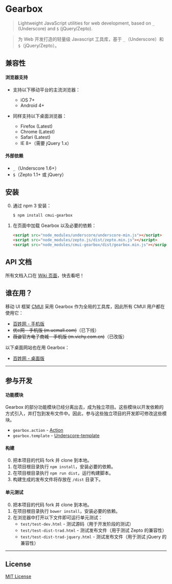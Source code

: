 # Gearbox

> Lightweight JavaScript utilities for web development, based on `_` (Underscore) and `$` (jQuery/Zepto).

> 为 Web 开发打造的轻量级 Javascript 工具库，基于 `_`（Underscore）和 `$`（jQuery/Zepto）。

## 兼容性

#### 浏览器支持

* 支持以下移动平台的主流浏览器：
	* iOS 7+
	* Android 4+

* 同样支持以下桌面浏览器：
	* Firefox (Latest)
	* Chrome (Latest)
	* Safari (Latest)
	* IE 8+（需要 jQuery 1.x）

#### 外部依赖

* `_`（Underscore 1.6+）
* `$`（Zepto 1.1+ 或 jQuery）

## 安装

0. 通过 npm 3 安装：

	```sh
	$ npm install cmui-gearbox
	```

0. 在页面中加载 Gearbox 以及必要的依赖：

	```html
	<script src="node_modules/underscore/underscore-min.js"></script>
	<script src="node_modules/zepto.js/dist/zepto.min.js"></script>
	<script src="node_modules/cmui-gearbox/dist/gearbox.min.js"></script>
	```

## API 文档

所有文档入口在 [Wiki 页面](https://github.com/CMUI/gearbox/wiki)，快去看吧！

## 谁在用？

移动 UI 框架 [CMUI](https://github.com/CMUI/CMUI) 采用 Gearbox 作为全局的工具库，因此所有 CMUI 用户都在使用它：

* [百姓网 - 手机版](http://m.baixing.com/)
* ~~优e网 - 手机版 (m.uemall.com)~~（已下线）
* ~~薇姿官方电子商城 - 手机版 (m.vichy.com.cn)~~（已改版）

以下桌面网站也在用 Gearbox：

* [百姓网 - 桌面版](http://www.baixing.com/)

***

## 参与开发

#### 功能模块

Gearbox 的部分功能模块已经分离出去，成为独立项目。这些模块以开发依赖的方式引入，并打包到发布文件中。因此，参与这些独立项目的开发即可修改这些模块。

* `gearbox.action` - [Action](https://github.com/cssmagic/action)
* `gearbox.template` - [Underscore-template](https://github.com/cssmagic/underscore-template)

#### 构建

0. 把本项目的代码 fork 并 clone 到本地。
0. 在项目根目录执行 `npm install`，安装必要的依赖。
0. 在项目根目录执行 `npm run dist`，运行构建脚本。
0. 构建生成的发布文件将存放在 `/dist` 目录下。

#### 单元测试

0. 把本项目的代码 fork 并 clone 到本地。
0. 在项目根目录执行 `bower install`，安装必要的依赖。
0. 在浏览器中打开以下文件即可运行单元测试：
	* `test/test-dev.html` - 测试源码（用于开发阶段的测试）
	* `test/test-dist-trad.html` - 测试发布文件（用于测试 Zepto 的兼容性）
	* `test/test-dist-trad-jquery.html` - 测试发布文件（用于测试 jQuery 的兼容性）

***

## License

[MIT License](http://www.opensource.org/licenses/mit-license.php)
